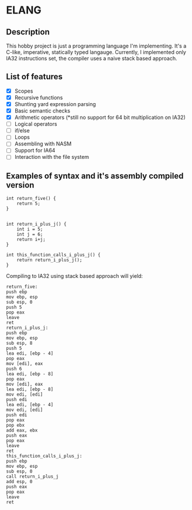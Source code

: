 # ELANG
## Description
This hobby project is just a programming language I'm implementing. It's a C-like, imperative, statically typed langauge.
Currently, I implemented only IA32 instructions set, the compiler uses a naive stack based approach.
## List of features
- [x] Scopes
- [x] Recursive functions
- [x] Shunting yard expression parsing
- [x] Basic semantic checks
- [x] Arithmetic operators (*still no support for 64 bit multiplication  on IA32)
- [ ] Logical operators
- [ ] if/else
- [ ] Loops
- [ ] Assembling with NASM
- [ ] Support for IA64
- [ ] Interaction with the file system

## Examples of syntax and it's assembly compiled version
```
int return_five() {
    return 5;
}


int return_i_plus_j() {
    int i = 5;
    int j = 6;
    return i+j;
}

int this_function_calls_i_plus_j() {
    return return_i_plus_j();
}
```
Compiling to IA32 using stack based approach will yield:
```
return_five:
push ebp
mov ebp, esp
sub esp, 0
push 5
pop eax
leave
ret
return_i_plus_j:
push ebp
mov ebp, esp
sub esp, 8
push 5
lea edi, [ebp - 4]
pop eax
mov [edi], eax
push 6
lea edi, [ebp - 8]
pop eax
mov [edi], eax
lea edi, [ebp - 8]
mov edi, [edi]
push edi
lea edi, [ebp - 4]
mov edi, [edi]
push edi
pop eax
pop ebx
add eax, ebx
push eax
pop eax
leave
ret
this_function_calls_i_plus_j:
push ebp
mov ebp, esp
sub esp, 0
call return_i_plus_j
add esp, 0
push eax
pop eax
leave
ret
```
